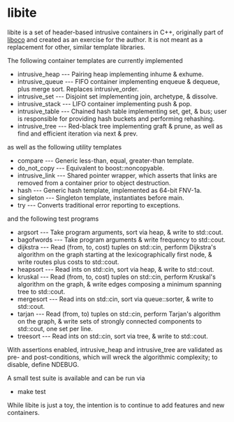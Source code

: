 libite
======

libite is a set of header-based intrusive containers in C++, originally part
of [liboco](https://github.com/pallas/liboco) and created as an exercise for
the author.  It is not meant as a replacement for other, similar template
libraries.

The following container templates are currently implemented

 * intrusive_heap --- Pairing heap implementing inhume & exhume.
 * intrusive_queue --- FIFO container implementing enqueue & dequeue, plus
   merge sort. Replaces intrusive_order.
 * intrusive_set --- Disjoint set implementing join, archetype, & dissolve.
 * intrusive_stack --- LIFO container implementing push & pop.
 * intrusive_table --- Chained hash table implementing set, get, & bus; user
   is responsible for providing hash buckets and performing rehashing.
 * intrusive_tree --- Red-black tree implementing graft & prune, as well as
   find and efficient iteration via next & prev.

as well as the following utility templates

 * compare --- Generic less-than, equal, greater-than template.
 * do_not_copy --- Equivalent to boost::noncopyable.
 * intrusive_link --- Shared pointer wrapper, which asserts that links are
   removed from a container prior to object destruction.
 * hash --- Generic hash template, implemented as 64-bit FNV-1a.
 * singleton --- Singleton template, instantiates before main.
 * try --- Converts traditional error reporting to exceptions.

and the following test programs

 * argsort --- Take program arguments, sort via heap, & write to std::cout.
 * bagofwords --- Take program arguments & write frequency to std::cout.
 * dijkstra --- Read (from, to, cost) tuples on std::cin, perform Dijkstra's
   algorithm on the graph starting at the lexicographically first node, &
   write routes plus costs to std::cout.
 * heapsort --- Read ints on std::cin, sort via heap, & write to std::cout.
 * kruskal --- Read (from, to, cost) tuples on std::cin, perform Kruskal's
   algorithm on the graph, & write edges composing a minimum spanning tree
   to std::cout.
 * mergesort --- Read ints on std::cin, sort via queue::sorter, & write to
   std::cout.
 * tarjan --- Read (from, to) tuples on std::cin, perform Tarjan's algorithm
   on the graph, & write sets of strongly connected components to std::cout,
   one set per line.
 * treesort --- Read ints on std::cin, sort via tree, & write to std::cout.

With assertions enabled, intrusive_heap and intrusive_tree are validated as
pre- and post-conditions, which will wreck the algorithmic complexity; to
disable, define NDEBUG.

A small test suite is available and can be run via

 * make test

While libite is just a toy, the intention is to continue to add features and
new containers.
